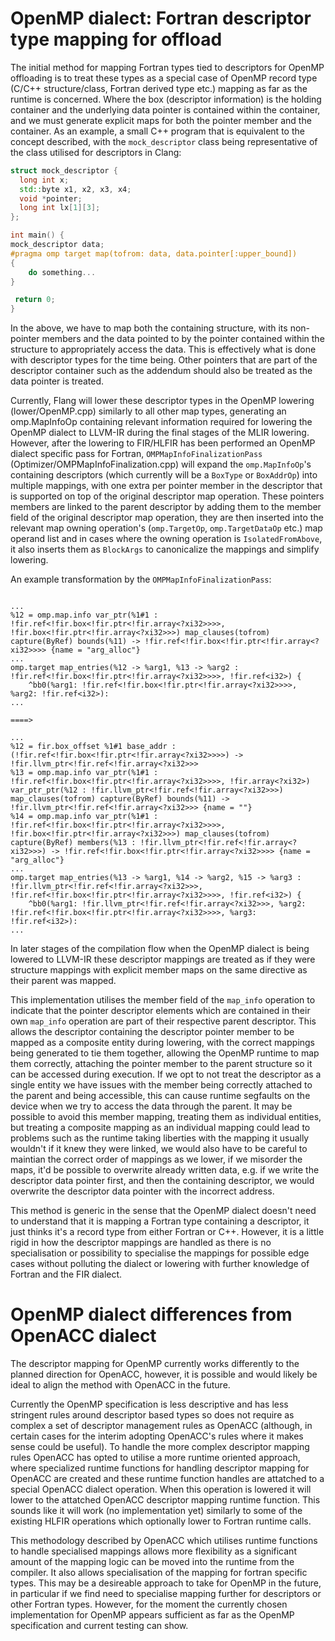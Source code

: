 <!--===- docs/OpenMP-descriptor-management.md

   Part of the LLVM Project, under the Apache License v2.0 with LLVM Exceptions.
   See https://llvm.org/LICENSE.txt for license information.
   SPDX-License-Identifier: Apache-2.0 WITH LLVM-exception

-->

# OpenMP dialect: Fortran descriptor type mapping for offload

The initial method for mapping Fortran types tied to descriptors for OpenMP offloading is to treat these types 
as a special case of OpenMP record type (C/C++ structure/class, Fortran derived type etc.) mapping as far as the 
runtime is concerned. Where the box (descriptor information) is the holding container and the underlying 
data pointer is contained within the container, and we must generate explicit maps for both the pointer member and
the container. As an example, a small C++ program that is equivalent to the concept described, with the 
`mock_descriptor` class being representative of the class utilised for descriptors in Clang:

```C++
struct mock_descriptor {
  long int x;
  std::byte x1, x2, x3, x4;
  void *pointer;
  long int lx[1][3];
};

int main() {
mock_descriptor data;
#pragma omp target map(tofrom: data, data.pointer[:upper_bound])
{
    do something... 
}

 return 0;
}
```

In the above, we have to map both the containing structure, with its non-pointer members and the
data pointed to by the pointer contained within the structure to appropriately access the data. This 
is effectively what is done with descriptor types for the time being. Other pointers that are part 
of the descriptor container such as the addendum should also be treated as the data pointer is 
treated.

Currently, Flang will lower these descriptor types in the OpenMP lowering (lower/OpenMP.cpp) similarly
to all other map types, generating an omp.MapInfoOp containing relevant information required for lowering
the OpenMP dialect to LLVM-IR during the final stages of the MLIR lowering. However, after 
the lowering to FIR/HLFIR has been performed an OpenMP dialect specific pass for Fortran, 
`OMPMapInfoFinalizationPass` (Optimizer/OMPMapInfoFinalization.cpp) will expand the
`omp.MapInfoOp`'s containing descriptors (which currently will be a `BoxType` or `BoxAddrOp`) into multiple 
mappings, with one extra per pointer member in the descriptor that is supported on top of the original
descriptor map operation. These pointers members are linked to the parent descriptor by adding them to 
the member field of the original descriptor map operation, they are then inserted into the relevant map
owning operation's (`omp.TargetOp`, `omp.TargetDataOp` etc.) map operand list and in cases where the owning
operation is `IsolatedFromAbove`, it also inserts them as `BlockArgs` to canonicalize the mappings and
simplify lowering.

An example transformation by the `OMPMapInfoFinalizationPass`:

```

...
%12 = omp.map.info var_ptr(%1#1 : !fir.ref<!fir.box<!fir.ptr<!fir.array<?xi32>>>>, !fir.box<!fir.ptr<!fir.array<?xi32>>>) map_clauses(tofrom) capture(ByRef) bounds(%11) -> !fir.ref<!fir.box<!fir.ptr<!fir.array<?xi32>>>> {name = "arg_alloc"}
...
omp.target map_entries(%12 -> %arg1, %13 -> %arg2 : !fir.ref<!fir.box<!fir.ptr<!fir.array<?xi32>>>>, !fir.ref<i32>) {
    ^bb0(%arg1: !fir.ref<!fir.box<!fir.ptr<!fir.array<?xi32>>>>, %arg2: !fir.ref<i32>):
...

====>

...
%12 = fir.box_offset %1#1 base_addr : (!fir.ref<!fir.box<!fir.ptr<!fir.array<?xi32>>>>) -> !fir.llvm_ptr<!fir.ref<!fir.array<?xi32>>>
%13 = omp.map.info var_ptr(%1#1 : !fir.ref<!fir.box<!fir.ptr<!fir.array<?xi32>>>>, !fir.array<?xi32>) var_ptr_ptr(%12 : !fir.llvm_ptr<!fir.ref<!fir.array<?xi32>>>) map_clauses(tofrom) capture(ByRef) bounds(%11) -> !fir.llvm_ptr<!fir.ref<!fir.array<?xi32>>> {name = ""}
%14 = omp.map.info var_ptr(%1#1 : !fir.ref<!fir.box<!fir.ptr<!fir.array<?xi32>>>>, !fir.box<!fir.ptr<!fir.array<?xi32>>>) map_clauses(tofrom) capture(ByRef) members(%13 : !fir.llvm_ptr<!fir.ref<!fir.array<?xi32>>>) -> !fir.ref<!fir.box<!fir.ptr<!fir.array<?xi32>>>> {name = "arg_alloc"}
...
omp.target map_entries(%13 -> %arg1, %14 -> %arg2, %15 -> %arg3 : !fir.llvm_ptr<!fir.ref<!fir.array<?xi32>>>, !fir.ref<!fir.box<!fir.ptr<!fir.array<?xi32>>>>, !fir.ref<i32>) {
    ^bb0(%arg1: !fir.llvm_ptr<!fir.ref<!fir.array<?xi32>>>, %arg2: !fir.ref<!fir.box<!fir.ptr<!fir.array<?xi32>>>>, %arg3: !fir.ref<i32>):
...

```

In later stages of the compilation flow when the OpenMP dialect is being lowered to LLVM-IR these descriptor
mappings are treated as if they were structure mappings with explicit member maps on the same directive as 
their parent was mapped. 

This implementation utilises the member field of the `map_info` operation to indicate that the pointer 
descriptor elements which are contained in their own `map_info` operation are part of their respective 
parent descriptor. This allows the descriptor containing the descriptor pointer member to be mapped
as a composite entity during lowering, with the correct mappings being generated to tie them together,
allowing the OpenMP runtime to map them correctly, attaching the pointer member to the parent
structure so it can be accessed during execution. If we opt to not treat the descriptor as a single 
entity we have issues with the member being correctly attached to the parent and being accessible,
this can cause runtime segfaults on the device when we try to access the data through the parent. It
may be possible to avoid this member mapping, treating them as individual entities, but treating a 
composite mapping as an individual mapping could lead to problems such as the runtime taking 
liberties with the mapping it usually wouldn't if it knew they were linked, we would also have to 
be careful to maintian the correct order of mappings as we lower, if we misorder the maps, it'd be
possible to overwrite already written data, e.g. if we write the descriptor data pointer first, and
then the containing descriptor, we would overwrite the descriptor data pointer with the incorrect 
address.

This method is generic in the sense that the OpenMP dialect doesn't need to understand that it is mapping a 
Fortran type containing a descriptor, it just thinks it's a record type from either Fortran or C++. However,
it is a little rigid in how the descriptor mappings are handled as there is no specialisation or possibility
to specialise the mappings for possible edge cases without polluting the dialect or lowering with further
knowledge of Fortran and the FIR dialect.

# OpenMP dialect differences from OpenACC dialect

The descriptor mapping for OpenMP currently works differently to the planned direction for OpenACC, however, 
it is possible and would likely be ideal to align the method with OpenACC in the future. 

Currently the OpenMP specification is less descriptive and has less stringent rules around descriptor based
types so does not require as complex a set of descriptor management rules as OpenACC (although, in certain 
cases for the interim adopting OpenACC's rules where it makes sense could be useful). To handle the more 
complex descriptor mapping rules OpenACC has opted to utilise a more runtime oriented approach, where 
specialized runtime functions for handling descriptor mapping for OpenACC are created and these runtime 
function handles are attatched to a special OpenACC dialect operation. When this operation is lowered it 
will lower to the attatched OpenACC descriptor mapping runtime function. This sounds like it will work 
(no implementation yet) similarly to some of the existing HLFIR operations which optionally lower to 
Fortran runtime calls. 

This methodology described by OpenACC which utilises runtime functions to handle specialised mappings allows
more flexibility as a significant amount of the mapping logic can be moved into the runtime from the compiler.
It also allows specialisation of the mapping for fortran specific types. This may be a desireable approach
to take for OpenMP in the future, in particular if we find need to specialise mapping further for 
descriptors or other Fortran types. However, for the moment the currently chosen implementation for OpenMP
appears sufficient as far as the OpenMP specification and current testing can show.
